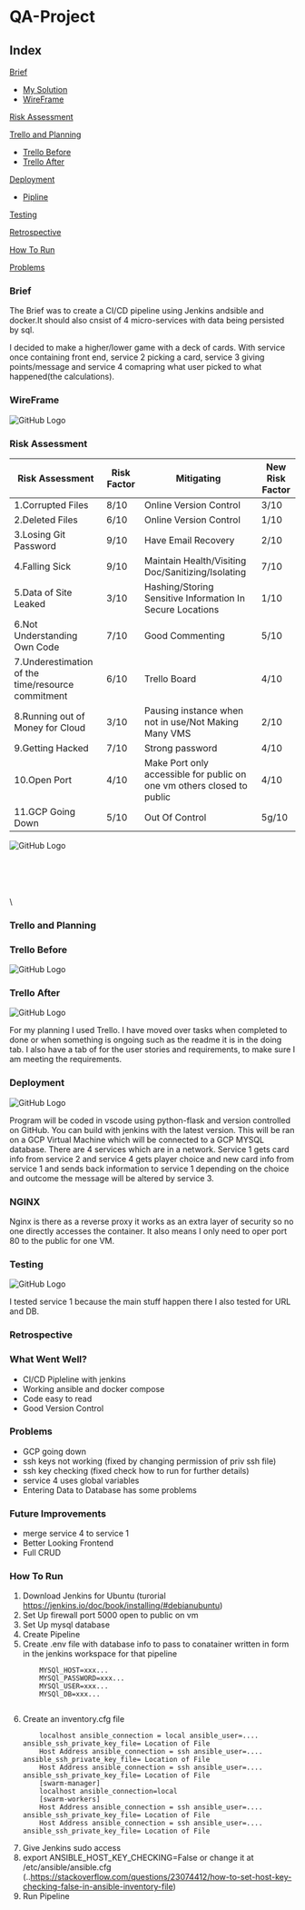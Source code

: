 # QA-Project
## Index

[Brief](#brief)
   * [My Solution](#mysolution)
   * [WireFrame](#WireFrame)
   


[Risk Assessment](#RA)

[Trello and Planning](#TAP)
  * [Trello Before](#Tap1)
  * [Trello After](#Tap2)

[Deployment](#Deploy)
  * [Pipline](#Pipeline)

[Testing](#Testing)

[Retrospective](#Retro)  

[How To Run](#Run)  

[Problems](#Problems)

<a name="brief"></a>

### Brief

The Brief was to create a CI/CD pipeline using Jenkins andsible and docker.It should also cnsist of 4 micro-services with data being persisted by sql.

I decided to make a higher/lower game with a deck of cards. With service once containing front end, service 2 picking a card, service 3 giving points/message and service 4 comapring what user picked to what happened(the calculations).

### WireFrame

![GitHub Logo](https://github.com/Amran-Lab/RDME/blob/master/WireFrame.PNG?raw=true)



<a name="RA"></a>

### Risk Assessment

| Risk Assessment                                 | Risk Factor | Mitigating                                        | New Risk Factor |
|-------------------------------------------------|-------------|---------------------------------------------------|-----------------|
| 1.Corrupted Files                                 | 8/10        | Online Version Control                            | 3/10            |
| 2.Deleted Files                                   | 6/10        | Online Version Control                            | 1/10            |
| 3.Losing Git Password                             | 9/10        | Have Email Recovery                               | 2/10            |
| 4.Falling Sick                                    | 9/10        | Maintain Health/Visiting Doc/Sanitizing/Isolating | 7/10            |
| 5.Data of Site Leaked                             | 3/10        | Hashing/Storing Sensitive Information In Secure Locations             | 1/10            |
| 6.Not Understanding Own Code                      | 7/10        | Good Commenting                                   | 5/10            |
| 7.Underestimation of the time/resource commitment | 6/10        | Trello Board                                      | 4/10            |
| 8.Running out of Money for Cloud                  | 3/10        | Pausing instance when not in use/Not Making Many VMS                  | 2/10            |
| 9.Getting Hacked                                  | 7/10        | Strong password                                   | 4/10            |
| 10.Open Port                                       | 4/10        | Make Port only accessible for public on one vm others closed to public                                  | 4/10            |
| 11.GCP Going Down                                  | 5/10        | Out Of Control                                   | 5g/10            |



![GitHub Logo](https://github.com/Amran-Lab/RDME/blob/master/rmatrix.PNG?raw=true)

\
\
\
\
\



<a name="TAP"></a>
<a name="TAP1"></a>

### Trello and Planning

### Trello Before

![GitHub Logo](https://github.com/Amran-Lab/RDME/blob/master/Trellob4.PNG?raw=true)




<a name="TAP2"></a>

### Trello After

![GitHub Logo](https://github.com/Amran-Lab/RDME/blob/master/TrelloAf.PNG?raw=true)



For my planning I used Trello. I have moved over tasks when completed to done or when something is ongoing such as the readme it is in the doing tab. I also have a tab of
for the user stories and requirements, to make sure I am meeting the requirements.



<a name="Deploy"></a>
<a name="Pipeline"></a>

### Deployment

![GitHub Logo](https://github.com/Amran-Lab/RDME/blob/master/Diagram1.png?raw=true)

Program will be coded in vscode using python-flask and version controlled on GitHub. You can build with jenkins with the latest version. This will be ran on a GCP Virtual Machine which will be connected to a GCP MYSQL database. There are 4 services which are in a network.
Service 1 gets card info from service 2 and service 4 gets player choice and new card info from service 1 and sends back information to
service 1 depending on the choice and outcome the message will be altered by service 3.

### NGINX

Nginx is there as a reverse proxy it works as an extra layer of security so no one directly accesses the container. It also means
I only need to oper port 80 to the public for one VM.


<a name="Testing"></a>

### Testing



![GitHub Logo](https://github.com/Amran-Lab/RDME/blob/master/coverage1.PNG?raw=true)

I tested service 1 because the main stuff happen there I also tested for URL and DB.

<a name="Retrospective"></a>

### Retrospective

### What Went Well?
+ CI/CD Pipleline with jenkins
+ Working ansible and docker compose
+ Code easy to read
+ Good Version Control

### Problems
+ GCP going down
+ ssh keys not working (fixed by changing permission of priv ssh file)
+ ssh key checking (fixed check how to run for further details)
+ service 4 uses global variables 
+ Entering Data to Database has some problems

### Future Improvements
+ merge service 4 to service 1
+ Better Looking Frontend
+ Full CRUD

<a name="Run"></a>

### How To Run

1. Download Jenkins for Ubuntu (turorial https://jenkins.io/doc/book/installing/#debianubuntu)
2. Set Up firewall port 5000 open to public on vm
3. Set Up mysql database
5. Create Pipeline
4. Create .env file with database info to pass to conatainer written in form in the jenkins workspace for that pipeline
    ```
        MYSQl_HOST=xxx...
        MYSQl_PASSWORD=xxx...
        MYSQl_USER=xxx...
        MYSQl_DB=xxx...
 
 
5. Create an inventory.cfg file
    ```[servers]
        localhost ansible_connection = local ansible_user=.... ansible_ssh_private_key_file= Location of File
        Host Address ansible_connection = ssh ansible_user=.... ansible_ssh_private_key_file= Location of File
        Host Address ansible_connection = ssh ansible_user=.... ansible_ssh_private_key_file= Location of File
        [swarm-manager]
        localhost ansible_connection=local       
        [swarm-workers]
        Host Address ansible_connection = ssh ansible_user=.... ansible_ssh_private_key_file= Location of File
        Host Address ansible_connection = ssh ansible_user=.... ansible_ssh_private_key_file= Location of File
 6. Give Jenkins sudo access
 7. export ANSIBLE_HOST_KEY_CHECKING=False or change it at /etc/ansible/ansible.cfg (..https://stackoverflow.com/questions/23074412/how-to-set-host-key-checking-false-in-ansible-inventory-file)
 7. Run Pipeline

